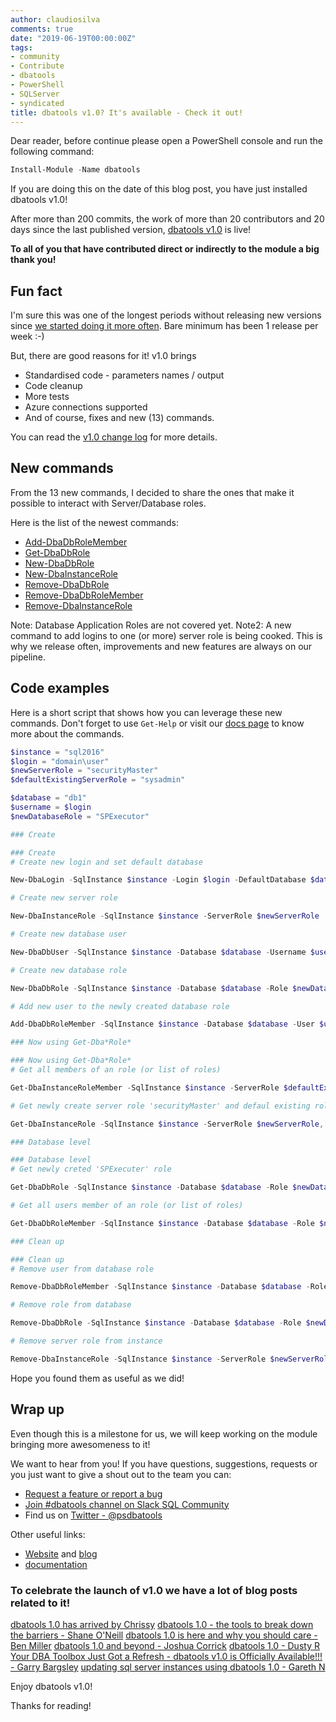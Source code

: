 ```yaml
---
author: claudiosilva
comments: true
date: "2019-06-19T00:00:00Z"
tags:
- community
- Contribute
- dbatools
- PowerShell
- SQLServer
- syndicated
title: dbatools v1.0? It's available - Check it out!
---
```

Dear reader, before continue please open a PowerShell console and run the following command:

``` powershell
Install-Module -Name dbatools
```

If you are doing this on the date of this blog post, you have just installed dbatools v1.0!

After more than 200 commits, the work of more than 20 contributors and 20 days since the last published version, <a href="">dbatools v1.0</a> is live!

**To all of you that have contributed direct or indirectly to the module a big thank you!**

## Fun fact

I'm sure this was one of the longest periods without releasing new versions since [we started doing it more often](https://dbatools.io/devops/).
Bare minimum has been 1 release per week :-)

But, there are good reasons for it! v1.0 brings
- Standardised code - parameters names / output
- Code cleanup
- More tests
- Azure connections supported
- And of course, fixes and new (13) commands.

You can read the [v1.0 change log](https://github.com/sqlcollaborative/dbatools/blob/prerelease/changelog.md) for more details.

## New commands

From the 13 new commands, I decided to share the ones that make it possible to interact with Server/Database roles.

Here is the list of the newest commands:
- [Add-DbaDbRoleMember](https://dbatools.io/Add-DbaDbRoleMember)
- [Get-DbaDbRole](https://dbatools.io/Get-DbaDbRole)
- [New-DbaDbRole](https://dbatools.io/New-DbaDbRole)
- [New-DbaInstanceRole](https://dbatools.io/New-DbaInstanceRole)
- [Remove-DbaDbRole](https://dbatools.io/Remove-DbaDbRole)
- [Remove-DbaDbRoleMember](https://dbatools.io/Remove-DbaDbRoleMember)
- [Remove-DbaInstanceRole](https://dbatools.io/Remove-DbaInstanceRole)

Note: Database Application Roles are not covered yet.
Note2: A new command to add logins to one (or more) server role is being cooked.
This is why we release often, improvements and new features are always on our pipeline.

## Code examples

Here is a short script that shows how you can leverage these new commands.
Don't forget to use `Get-Help` or visit our [docs page](https://docs.dbatools.io) to know more about the commands.

``` powershell
$instance = "sql2016"
$login = "domain\user"
$newServerRole = "securityMaster"
$defaultExistingServerRole = "sysadmin"

$database = "db1"
$username = $login
$newDatabaseRole = "SPExecutor"

### Create

### Create
# Create new login and set default database

New-DbaLogin -SqlInstance $instance -Login $login -DefaultDatabase $database

# Create new server role

New-DbaInstanceRole -SqlInstance $instance -ServerRole $newServerRole

# Create new database user

New-DbaDbUser -SqlInstance $instance -Database $database -Username $username -Login $login

# Create new database role

New-DbaDbRole -SqlInstance $instance -Database $database -Role $newDatabaseRole

# Add new user to the newly created database role

Add-DbaDbRoleMember -SqlInstance $instance -Database $database -User $username -Role $newDatabaseRole

### Now using Get-Dba*Role*

### Now using Get-Dba*Role*
# Get all members of an role (or list of roles)

Get-DbaInstanceRoleMember -SqlInstance $instance -ServerRole $defaultExistingServerRole | Format-Table -AutoSize

# Get newly create server role 'securityMaster' and defaul existing role 'sysadmin'

Get-DbaInstanceRole -SqlInstance $instance -ServerRole $newServerRole, $defaultExistingServerRole

### Database level

### Database level
# Get newly creted 'SPExecuter' role

Get-DbaDbRole -SqlInstance $instance -Database $database -Role $newDatabaseRole

# Get all users member of an role (or list of roles)

Get-DbaDbRoleMember -SqlInstance $instance -Database $database -Role $newDatabaseRole

### Clean up

### Clean up
# Remove user from database role

Remove-DbaDbRoleMember -SqlInstance $instance -Database $database -Role $newDatabaseRole -User $username

# Remove role from database

Remove-DbaDbRole -SqlInstance $instance -Database $database -Role $newDatabaseRole

# Remove server role from instance

Remove-DbaInstanceRole -SqlInstance $instance -ServerRole $newServerRole
```

Hope you found them as useful as we did!

## Wrap up

Even though this is a milestone for us, we will keep working on the module bringing more awesomeness to it!

We want to hear from you!
If you have questions, suggestions, requests or you just want to give a shout out to the team you can:
- [Request a feature or report a bug](http://dbatools.io/issues)
- [Join #dbatools channel on Slack SQL Community](https://dbatools.io/slack/)
- Find us on [Twitter - @psdbatools](https://twitter.com/psdbatools)

Other useful links:
- [Website](https://dbatools.io) and [blog](https://dbatools.io/blog/)
- [documentation](https://docs.dbatools.io)

### To celebrate the launch of v1.0 we have a lot of blog posts related to it!

[dbatools 1.0 has arrived by Chrissy](https://dbatools.io/dbatools10)
[dbatools 1.0 - the tools to break down the barriers - Shane O'Neill](https://nocolumnname.blog/?p=9452)
[dbatools 1.0 is here and why you should care - Ben Miller](https://dbaduck.com/2019/06/18/dbatools-1-0-is-here-and-why-you-should-care/)
[dbatools 1.0 and beyond - Joshua Corrick](https://corrick.io/blog/dbatools-to-v1-0-and-beyond)
[dbatools 1.0 - Dusty R](https://nakedpowershell.blogspot.com/2019/06/dbatools-10.html)
[Your DBA Toolbox Just Got a Refresh - dbatools v1.0 is Officially Available!!! - Garry Bargsley](https://wp.me/p8gE30-br)
[updating sql server instances using dbatools 1.0 - Gareth N](https://ifexists.blog/updating-sql-server-instances-using-powershell/)

Enjoy dbatools v1.0!

Thanks for reading!
